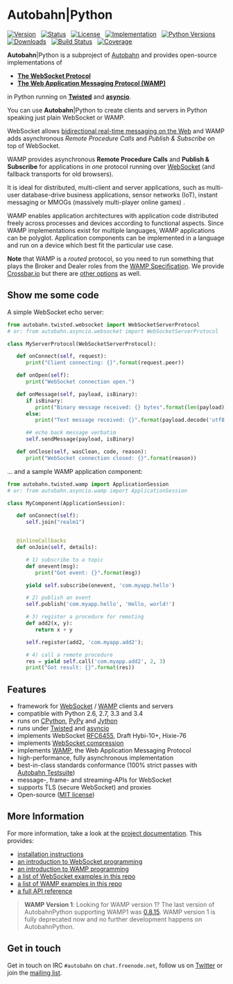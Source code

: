 # Autobahn|Python

[![Version](https://img.shields.io/pypi/v/autobahn.svg)](https://pypi.python.org/pypi/autobahn) &nbsp;
[![Status](https://img.shields.io/pypi/status/autobahn.svg)](https://pypi.python.org/pypi/autobahn) &nbsp;
[![License](https://img.shields.io/pypi/l/autobahn.svg)](https://pypi.python.org/pypi/autobahn) &nbsp;
[![Implementation](https://img.shields.io/pypi/implementation/autobahn.svg)](https://pypi.python.org/pypi/autobahn) &nbsp;
[![Python Versions](https://img.shields.io/pypi/pyversions/autobahn.svg)](https://pypi.python.org/pypi/autobahn) &nbsp;
[![Downloads](https://img.shields.io/pypi/dm/autobahn.svg)](https://pypi.python.org/pypi/autobahn) &nbsp;
[![Build Status](https://travis-ci.org/tavendo/AutobahnPython.svg?branch=master)](https://travis-ci.org/tavendo/AutobahnPython) &nbsp;
[![Coverage](https://img.shields.io/codecov/c/github/tavendo/AutobahnPython/master.svg)](https://codecov.io/github/tavendo/AutobahnPython) &nbsp;

**Autobahn**|Python is a subproject of [Autobahn](http://autobahn.ws/) and provides open-source implementations of

* **[The WebSocket Protocol](http://tools.ietf.org/html/rfc6455)**
* **[The Web Application Messaging Protocol (WAMP)](http://wamp.ws/)**

in Python running on [**Twisted**](http://twistedmatrix.com/) and [**asyncio**](http://docs.python.org/3.4/library/asyncio.html).

You can use **Autobahn**|Python to create clients and servers in Python speaking just plain WebSocket or WAMP.

WebSocket allows [bidirectional real-time messaging on the Web](http://tavendo.com/blog/post/websocket-why-what-can-i-use-it/) and WAMP adds asynchronous *Remote Procedure Calls* and *Publish & Subscribe* on top of WebSocket.

WAMP provides asynchronous **Remote Procedure Calls** and **Publish & Subscribe** for applications in *one* protocol running over [WebSocket](http://tools.ietf.org/html/rfc6455) (and fallback transports for old browsers).

It is ideal for distributed, multi-client and server applications, such as multi-user database-drive business applications, sensor networks (IoT), instant messaging or MMOGs (massively multi-player online games) .

WAMP enables application architectures with application code distributed freely across processes and devices according to functional aspects. Since WAMP implementations exist for multiple languages, WAMP applications can be polyglot. Application components can be implemented in a language and run on a device which best fit the particular use case.

**Note** that WAMP is a *routed* protocol, so you need to run something that plays the Broker and Dealer roles from the [WAMP Specification](http://wamp.ws/spec/). We provide [Crossbar.io](http://crossbar.io) but there are [other options](http://wamp.ws/implementations/#routers) as well.


## Show me some code

A simple WebSocket echo server:

```python
from autobahn.twisted.websocket import WebSocketServerProtocol
# or: from autobahn.asyncio.websocket import WebSocketServerProtocol

class MyServerProtocol(WebSocketServerProtocol):

   def onConnect(self, request):
      print("Client connecting: {}".format(request.peer))

   def onOpen(self):
      print("WebSocket connection open.")

   def onMessage(self, payload, isBinary):
      if isBinary:
         print("Binary message received: {} bytes".format(len(payload)))
      else:
         print("Text message received: {}".format(payload.decode('utf8')))

      ## echo back message verbatim
      self.sendMessage(payload, isBinary)

   def onClose(self, wasClean, code, reason):
      print("WebSocket connection closed: {}".format(reason))
```

... and a sample WAMP application component:

```python
from autobahn.twisted.wamp import ApplicationSession
# or: from autobahn.asyncio.wamp import ApplicationSession

class MyComponent(ApplicationSession):

   def onConnect(self):
      self.join("realm1")


   @inlineCallbacks
   def onJoin(self, details):

      # 1) subscribe to a topic
      def onevent(msg):
         print("Got event: {}".format(msg))

      yield self.subscribe(onevent, 'com.myapp.hello')

      # 2) publish an event
      self.publish('com.myapp.hello', 'Hello, world!')

      # 3) register a procedure for remoting
      def add2(x, y):
         return x + y

      self.register(add2, 'com.myapp.add2');

      # 4) call a remote procedure
      res = yield self.call('com.myapp.add2', 2, 3)
      print("Got result: {}".format(res))
```

## Features

* framework for [WebSocket](http://tools.ietf.org/html/rfc6455) / [WAMP](http://wamp.ws/) clients and servers
* compatible with Python 2.6, 2.7, 3.3 and 3.4
* runs on [CPython](http://python.org/), [PyPy](http://pypy.org/) and [Jython](http://jython.org/)
* runs under [Twisted](http://twistedmatrix.com/) and [asyncio](http://docs.python.org/3.4/library/asyncio.html)
* implements WebSocket [RFC6455](http://tools.ietf.org/html/rfc6455), Draft Hybi-10+, Hixie-76
* implements [WebSocket compression](http://tools.ietf.org/html/draft-ietf-hybi-permessage-compression)
* implements [WAMP](http://wamp.ws/), the Web Application Messaging Protocol
* high-performance, fully asynchronous implementation
* best-in-class standards conformance (100% strict passes with [Autobahn Testsuite](http://autobahn.ws/testsuite))
* message-, frame- and streaming-APIs for WebSocket
* supports TLS (secure WebSocket) and proxies
* Open-source ([MIT license](https://github.com/tavendo/AutobahnPython/blob/master/LICENSE))


## More Information

For more information, take a look at the [project documentation](http://autobahn.ws/python). This provides:

* [installation instructions](http://autobahn.ws/python/installation.html)
* [an introduction to WebSocket programming](http://autobahn.ws/python/websocket/programming.html)
* [an introduction to WAMP programming](http://autobahn.ws/python/wamp/programming.html)
* [a list of WebSocket examples in this repo](http://autobahn.ws/python/websocket/examples.html)
* [a list of WAMP examples in this repo](http://autobahn.ws/python/wamp/examples.html)
* [a full API reference](http://autobahn.ws/python/reference/autobahn.html)

> **WAMP Version 1**: Looking for WAMP version 1? The last version of AutobahnPython supporting WAMP1 was [0.8.15](https://pypi.python.org/pypi/autobahn/0.8.15). WAMP version 1 is fully deprecated now and no further development happens on AutobahnPython.


## Get in touch

Get in touch on IRC `#autobahn` on `chat.freenode.net`, follow us on [Twitter](https://twitter.com/autobahnws) or join the [mailing list](http://groups.google.com/group/autobahnws).
